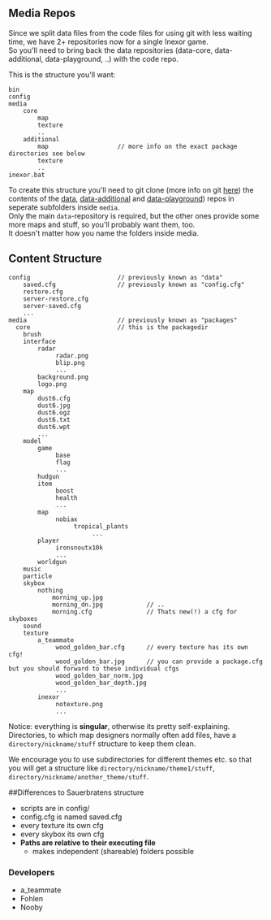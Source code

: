 ## Media Repos
Since we split data files from the code files for using git with less waiting time, we have 2+ repositories now for a single Inexor game.  
So you'll need to bring back the data repositories (data-core, data-additional, data-playground, ..) with the code repo.

This is the structure you'll want:

```
bin
config
media
    core
        map
        texture        
        ..
    additional
        map                   // more info on the exact package directories see below
        texture
        ..
inexor.bat
```
To create this structure you'll need to git clone (more info on git [here](https://github.com/inexor-game/code/wiki/Build)) the contents of the [data](https://github.com/inexor-game/data), [data-additional](https://github.com/inexor-game/data-additional) and [data-playground](https://github.com/inexor-game/data-playground)) repos in seperate subfolders inside `media`.  
Only the main `data`-repository is required, but the other ones provide some more maps and stuff, so you'll probably want them, too.  
It doesn't matter how you name the folders inside media.

## Content Structure
```
config                        // previously known as "data"
    saved.cfg                 // previously known as "config.cfg"
    restore.cfg
    server-restore.cfg
    server-saved.cfg
    ...
media                         // previously known as "packages"
  core                        // this is the packagedir
    brush
    interface
        radar
             radar.png
             blip.png
             ...
        background.png
        logo.png
    map
        dust6.cfg
        dust6.jpg
        dust6.ogz
        dust6.txt
        dust6.wpt
        ...
    model
        game
             base
             flag
             ...
        hudgun
        item
             boost
             health
             ...
        map
             nobiax
                  tropical_plants
                       ...
        player
             ironsnoutx10k
             ...
        worldgun
    music
    particle
    skybox
        nothing
            morning_up.jpg
            morning_dn.jpg            // ..
            morning.cfg               // Thats new(!) a cfg for skyboxes
    sound
    texture
        a_teammate
             wood_golden_bar.cfg      // every texture has its own cfg!
             wood_golden_bar.jpg      // you can provide a package.cfg but you should forward to these individual cfgs
             wood_golden_bar_norm.jpg
             wood_golden_bar_depth.jpg
             ...
        inexor
             notexture.png  
             ...

```

Notice: everything is **singular**, otherwise its pretty self-explaining. 
Directories, to which map designers normally often add files, have a ``directory/nickname/stuff`` structure to keep them clean.

We encourage you to use subdirectories for different themes etc. so that you will get a structure like ``directory/nickname/theme1/stuff``, ``directory/nickname/another_theme/stuff``.

##Differences to Sauerbratens structure

* scripts are in config/
* config.cfg is named saved.cfg
* every texture its own cfg
* every skybox its own cfg
* **Paths are relative to their executing file**
  * makes independent (shareable) folders possible


### Developers

* a_teammate
* Fohlen
* Nooby